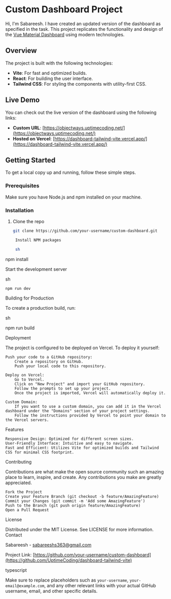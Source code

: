 # Custom Dashboard Project

Hi, I'm Sabareesh. I have created an updated version of the dashboard as specified in the task. This project replicates the functionality and design of the [Vue Material Dashboard](https://demos.creative-tim.com/vue-material-dashboard/?_ga=2.76874963.776133716.1716400679-1408695073.1716400679#/user) using modern technologies.

## Overview

The project is built with the following technologies:
- **Vite**: For fast and optimized builds.
- **React**: For building the user interface.
- **Tailwind CSS**: For styling the components with utility-first CSS.

## Live Demo

You can check out the live version of the dashboard using the following links:
- **Custom URL**: [https://objectways.uptimecoding.net/](https://objectways.uptimecoding.net/)
- **Hosted on Vercel**: [https://dashboard-tailwind-vite.vercel.app/](https://dashboard-tailwind-vite.vercel.app/)

## Getting Started

To get a local copy up and running, follow these simple steps.

### Prerequisites

Make sure you have Node.js and npm installed on your machine.

### Installation

1. Clone the repo
   ```sh
   git clone https://github.com/your-username/custom-dashboard.git

    Install NPM packages

    sh

npm install

Start the development server

sh

    npm run dev

Building for Production

To create a production build, run:

sh

npm run build

Deployment

The project is configured to be deployed on Vercel. To deploy it yourself:

    Push your code to a GitHub repository:
        Create a repository on GitHub.
        Push your local code to this repository.

    Deploy on Vercel:
        Go to Vercel.
        Click on "New Project" and import your GitHub repository.
        Follow the prompts to set up your project.
        Once the project is imported, Vercel will automatically deploy it.

    Custom Domain:
        If you want to use a custom domain, you can add it in the Vercel dashboard under the "Domains" section of your project settings.
        Follow the instructions provided by Vercel to point your domain to the Vercel servers.

Features

    Responsive Design: Optimized for different screen sizes.
    User-Friendly Interface: Intuitive and easy to navigate.
    Fast and Efficient: Utilizes Vite for optimized builds and Tailwind CSS for minimal CSS footprint.

Contributing

Contributions are what make the open source community such an amazing place to learn, inspire, and create. Any contributions you make are greatly appreciated.

    Fork the Project
    Create your Feature Branch (git checkout -b feature/AmazingFeature)
    Commit your Changes (git commit -m 'Add some AmazingFeature')
    Push to the Branch (git push origin feature/AmazingFeature)
    Open a Pull Request

License

Distributed under the MIT License. See LICENSE for more information.
Contact

Sabareesh - sabareeshs363@gmail.com

Project Link: [https://github.com/your-username/custom-dashboard](https://github.com/UptimeCoding/dashboard-tailwind-vite)

typescript


Make sure to replace placeholders such as `your-username`, `your-email@example.com`, and any other relevant links with your actual GitHub username, email, and other specific details.
